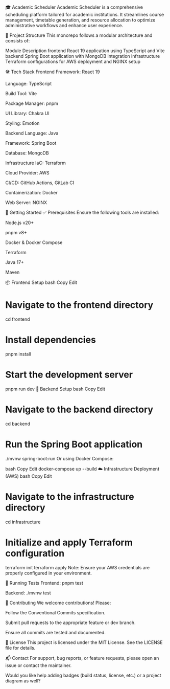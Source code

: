 🎓 Academic Scheduler
Academic Scheduler is a comprehensive scheduling platform tailored for academic institutions. It streamlines course management, timetable generation, and resource allocation to optimize administrative workflows and enhance user experience.

📁 Project Structure
This monorepo follows a modular architecture and consists of:

Module	Description
frontend	React 19 application using TypeScript and Vite
backend	Spring Boot application with MongoDB integration
infrastructure	Terraform configurations for AWS deployment and NGINX setup

🛠️ Tech Stack
Frontend
Framework: React 19

Language: TypeScript

Build Tool: Vite

Package Manager: pnpm

UI Library: Chakra UI

Styling: Emotion

Backend
Language: Java

Framework: Spring Boot

Database: MongoDB

Infrastructure
IaC: Terraform

Cloud Provider: AWS

CI/CD: GitHub Actions, GitLab CI

Containerization: Docker

Web Server: NGINX

🚀 Getting Started
✅ Prerequisites
Ensure the following tools are installed:

Node.js v20+

pnpm v8+

Docker & Docker Compose

Terraform

Java 17+

Maven

📦 Frontend Setup
bash
Copy
Edit
# Navigate to the frontend directory
cd frontend

# Install dependencies
pnpm install

# Start the development server
pnpm run dev
🧠 Backend Setup
bash
Copy
Edit
# Navigate to the backend directory
cd backend

# Run the Spring Boot application
./mvnw spring-boot:run
Or using Docker Compose:

bash
Copy
Edit
docker-compose up --build
☁️ Infrastructure Deployment (AWS)
bash
Copy
Edit
# Navigate to the infrastructure directory
cd infrastructure

# Initialize and apply Terraform configuration
terraform init
terraform apply
Note: Ensure your AWS credentials are properly configured in your environment.

🧪 Running Tests
Frontend: pnpm test

Backend: ./mvnw test

🤝 Contributing
We welcome contributions! Please:

Follow the Conventional Commits specification.

Submit pull requests to the appropriate feature or dev branch.

Ensure all commits are tested and documented.

📄 License
This project is licensed under the MIT License. See the LICENSE file for details.

📬 Contact
For support, bug reports, or feature requests, please open an issue or contact the maintainer.

Would you like help adding badges (build status, license, etc.) or a project diagram as well?









